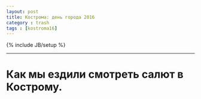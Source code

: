 ```yaml
---
layout: post
title: Кострома: день города 2016
category : trash
tags : [kostroma16]
---
```

{% include JB/setup %}

__________________________________

# Как мы ездили смотреть салют в Кострому.
